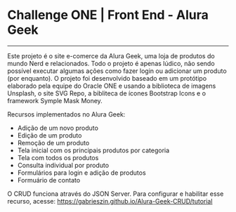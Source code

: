 # Challenge ONE | Front End - Alura Geek
---

<p>
Este projeto é o site e-comerce da Alura Geek, uma loja de produtos do mundo Nerd e relacionados. Todo o projeto é apenas lúdico, não sendo possível executar algumas ações como fazer login ou adicionar um produto (por enquanto). O projeto foi desenvolvido baseado em um protótipo elaborado pela equipe do Oracle ONE e usando a biblioteca de imagens Unsplash, o site SVG Repo, a bibliteca de ícones Bootstrap Icons e o framework Symple Mask Money.

Recursos implementados no Alura Geek:
<ul>
  <li>Adição de um novo produto</li>
  <li>Edição de um produto</li>
  <li>Remoção de um produto</li>
  <li>Tela inicial com os principais produtos por categoria</li>
  <li>Tela com todos os produtos</li>
  <li>Consulta individual por produto</li>
  <li>Formulários para login e adição de produtos</li>
  <li>Formuário de contato</li>
</ul>

O CRUD funciona através do JSON Server. Para configurar e habilitar esse recurso, acesse: <a href='https://gabrieszin.github.io/Alura-Geek-CRUD/tutorial'>https://gabrieszin.github.io/Alura-Geek-CRUD/tutorial</a>

<p>